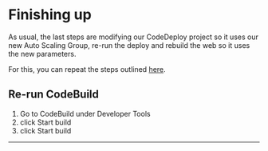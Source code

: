 # Finishing up

As usual, the last steps are modifying our CodeDeploy project so it uses our new Auto Scaling Group, re-run the deploy and rebuild the web so it uses the new parameters.

For this, you can repeat the steps outlined [here](/workshop/elb-auto-scaling-group/03-finishing-up.md#modify-the-codedeploy-project).

## Re-run CodeBuild
1. Go to CodeBuild under Developer Tools
2. click Start build
3. click Start build

---